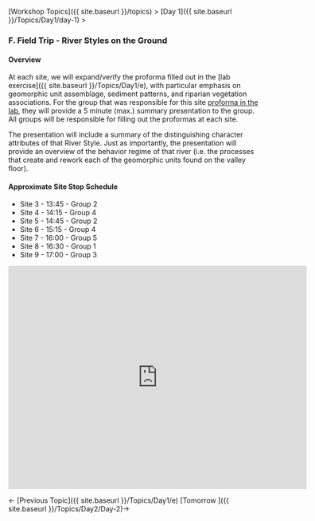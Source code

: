 [Workshop Topics]({{ site.baseurl }}/topics)‎ > ‎[Day 1]({{ site.baseurl }}/Topics/Day1/day-1)‎ >

### F. Field Trip - River Styles on the Ground



#### Overview

At each site, we will expand/verify the proforma filled out in the [lab exercise]({{ site.baseurl }}/Topics/Day1/e), with particular emphasis on geomorphic unit assemblage, sediment patterns, and riparian vegetation associations. For the group that was responsible for this site [proforma in the lab](http://etal.usu.edu/Workshops/RiverStyles/2013/Excercises/Day1/ProFormas.pdf), they will provide a 5 minute (max.) summary presentation to the group. All groups will be responsible for filling out the proformas at each site.

The presentation will include a summary of the distinguishing character attributes of that River Style. Just as importantly, the presentation will provide an overview of the behavior regime of that river (i.e. the processes that create and rework each of the geomorphic units found on the valley floor). 

#### Approximate Site Stop Schedule

- Site 3 - 13:45 - Group 2
- Site 4 - 14:15 - Group 4
- Site 5 - 14:45 - Group 2
- Site 6 - 15:15 - Group 4
- Site 7 - 16:00 - Group 5
- Site 8 - 16:30 - Group 1
- Site 9 - 17:00 - Group 3



<iframe src="https://www.google.com/maps/embed?pb=!1m10!1m8!1m3!1d221366.92734069302!2d-111.678085!3d41.863425!3m2!1i1024!2i768!4f13.1!5e1!3m2!1sen!2sus!4v1501269610097" width="600" height="450" frameborder="0" style="border:0" allowfullscreen></iframe>



← [Previous Topic]({{ site.baseurl }}/Topics/Day1/e)      [Tomorrow ]({{ site.baseurl }}/Topics/Day2/Day-2)→

